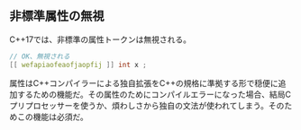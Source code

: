 ## 非標準属性の無視

C++17では、非標準の属性トークンは無視される。

~~~cpp
// OK、無視される
[[ wefapiaofeaofjaopfij ]] int x ;
~~~

属性はC++コンパイラーによる独自拡張をC++の規格に準拠する形で穏便に追加するための機能だ。その属性のためにコンパイルエラーになった場合、結局Cプリプロセッサーを使うか、煩わしさから独自の文法が使われてしまう。そのためこの機能は必須だ。
